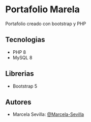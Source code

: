 # Portafolio Marela
Portafolio creado con bootstrap y PHP

## Tecnologias
- PHP 8
- MySQL 8

## Librerias
- Bootstrap 5

## Autores 
+ Marcela Sevilla: [@Marcela-Sevilla](https://github.com/Marcela-Sevilla)
